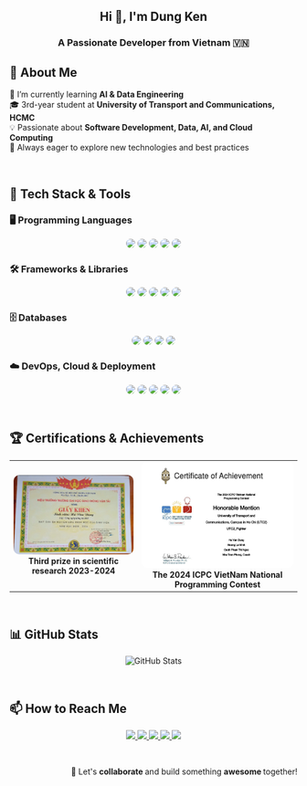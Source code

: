 <h2 align="center">Hi 👋, I'm Dung Ken</h2>
<h3 align="center">A Passionate Developer from Vietnam 🇻🇳</h3>

## 🔹 About Me  
🚀 I’m currently learning **AI & Data Engineering**  
🎓 3rd-year student at **University of Transport and Communications, HCMC**  
💡 Passionate about **Software Development, Data, AI, and Cloud Computing**  
📌 Always eager to explore new technologies and best practices  

<br/>

## 🚀 Tech Stack & Tools  
### 🖥️ Programming Languages  
<p align="center">
  <img style="border-radius: 10px;" src="https://img.shields.io/badge/Python-3776AB?style=for-the-badge&logo=python&logoColor=white&borderRadius=12"/>
  <img style="border-radius: 10px;" src="https://img.shields.io/badge/Java-007396?style=for-the-badge&logo=openjdk&logoColor=white&borderRadius=12"/>
  <img style="border-radius: 10px;" src="https://img.shields.io/badge/JavaScript-F7DF1E?style=for-the-badge&logo=javascript&logoColor=black&borderRadius=12"/>
  <img style="border-radius: 10px;" src="https://img.shields.io/badge/C%23-239120?style=for-the-badge&logo=csharp&logoColor=white&borderRadius=12"/>
  <img style="border-radius: 10px;" src="https://img.shields.io/badge/PHP-777BB4?style=for-the-badge&logo=php&logoColor=white&borderRadius=12"/>
</p>

### 🛠️ Frameworks & Libraries  
<p align="center">
  <img style="border-radius: 10px;" src="https://img.shields.io/badge/Spring-6DB33F?style=for-the-badge&logo=spring&logoColor=white&borderRadius=12"/>
  <img style="border-radius: 10px;" src="https://img.shields.io/badge/.NET_Core-5C2D91?style=for-the-badge&logo=dotnet&logoColor=white&borderRadius=12"/>
  <img style="border-radius: 10px;" src="https://img.shields.io/badge/ReactJS-61DAFB?style=for-the-badge&logo=react&logoColor=black&borderRadius=12"/>
  <img style="border-radius: 10px;" src="https://img.shields.io/badge/Flutter-02569B?style=for-the-badge&logo=flutter&logoColor=white&borderRadius=12"/>
  <img style="border-radius: 10px;" src="https://img.shields.io/badge/Laravel-FF2D20?style=for-the-badge&logo=laravel&logoColor=white&borderRadius=12"/>
</p>

### 🗄️ Databases  
<p align="center">
  <img style="border-radius: 10px;" src="https://img.shields.io/badge/MySQL-4479A1?style=for-the-badge&logo=mysql&logoColor=white&borderRadius=12"/>
  <img style="border-radius: 10px;" src="https://img.shields.io/badge/SQL%20Server-CC2927?style=for-the-badge&logo=microsoft-sql-server&logoColor=white&borderRadius=12"/>
  <img style="border-radius: 10px;" src="https://img.shields.io/badge/PostgreSQL-336791?style=for-the-badge&logo=postgresql&logoColor=white&borderRadius=12"/>
  <img style="border-radius: 10px;" src="https://img.shields.io/badge/MongoDB-47A248?style=for-the-badge&logo=mongodb&logoColor=white&borderRadius=12"/>
</p>

### ☁️ DevOps, Cloud & Deployment  
<p align="center">
  <img style="border-radius: 10px;" src="https://img.shields.io/badge/Git-F05032?style=for-the-badge&logo=git&logoColor=white&borderRadius=12"/>
  <img style="border-radius: 10px;" src="https://img.shields.io/badge/Docker-2496ED?style=for-the-badge&logo=docker&logoColor=white&borderRadius=12"/>
  <img style="border-radius: 10px;" src="https://img.shields.io/badge/AWS-232F3E?style=for-the-badge&logo=amazon-aws&logoColor=white&borderRadius=12"/>
  <img style="border-radius: 10px;" src="https://img.shields.io/badge/Render-46E3B7?style=for-the-badge&logo=render&logoColor=white&borderRadius=12"/>
  <img style="border-radius: 10px;" src="https://img.shields.io/badge/Vercel-000000?style=for-the-badge&logo=vercel&logoColor=white&borderRadius=12"/>
</p>

<br/>

## 🏆 Certifications & Achievements  

<table align="center">
  <tr>
    <td align="center">
      <img src="giai-ba-nckh.png" alt="Third prize in scientific research" width="300px"/ style="border-radius: 10px;"><br>
      <b>Third prize in scientific research 2023-2024</b>
    </td>
    <td align="center">
      <img src="icpc.png" alt="The 2024 ICPC VietNam National Programming Contest" width="280px" style="border-radius: 10px;"/><br>
      <b>The 2024 ICPC VietNam National Programming Contest</b>
    </td>
  </tr>
</table>


<br/>

## 📊 GitHub Stats  
<p align="center">
  <img src="https://github-readme-stats.vercel.app/api?username=dungken&show_icons=true&theme=tokyonight&hide_border=true" alt="GitHub Stats" />
</p>


<br/>

## 📫 How to Reach Me  
<p align="center">
  <a href="https://linkedin.com/in/dungdev" target="_blank">
    <img src="https://img.icons8.com/fluent/48/000000/linkedin.png"/>
  </a>
  <a href="https://www.facebook.com/dunke3n" target="_blank">
    <img src="https://img.icons8.com/fluent/48/000000/facebook-new.png"/>
  </a> 
  <a href="https://github.com/dungken" target="_blank">
    <img src="https://img.icons8.com/fluent/48/000000/github.png"/>
  </a> 
  <a href="https://www.youtube.com/@dungken2112" target="_blank">
    <img src="https://img.icons8.com/fluent/48/000000/youtube-play.png"/>
  </a>
  <a href="mailto:dungken2211@gmail.com">
    <img src="https://img.icons8.com/fluent/48/000000/mailing.png"/>
  </a>
</p>

<br/>



<p style="text-align: right;">🚀 Let's <strong>collaborate </strong> and build something <strong> awesome </strong> together!  </p>
